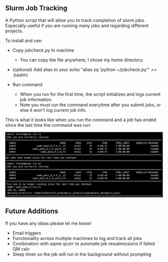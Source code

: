 Slurm Job Tracking
------------------

A Python script that will allow you to track completion of slurm jobs. Especially useful if you are running many jobs and regarding different projects.

To install and use:

* Copy jobcheck.py to machine
    - You can copy the file anywhere; I chose my home directory.
    
* (optional) Add alias to your  echo "alias sq 'python ~/jobcheck.py'" >> .bashrc 
* Run command
    - When you run for the first time, the script initializes and logs current job information.
    - Note you must run the command everytime after you submit jobs, or else it won't log current job info.   
    
This is what it looks like when you run the command and a job has ended since the last time the command was run:

![](jobcheck.png)


Future Additions
----------------
If you have any ideas please let me know!
- Email triggers
- Functionality across multiple machines to log and track all jobs
- Combination with aqme qcorr to automate job resubmissions if failed QM calc
- Sleep timer so the job will run in the background without prompting
